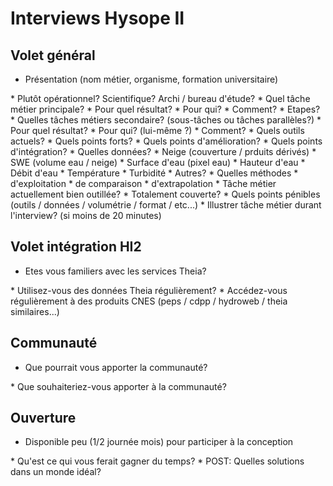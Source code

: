 # Interviews Hysope II

## Volet général

* Présentation (nom métier, organisme, formation universitaire)
<span class="user-answer">

</span>
  * Plutôt opérationnel? Scientifique? Archi / bureau d'étude?
<span class="user-answer">

</span>
* Quel tâche métier principale? 
<span class="user-answer">

</span>
  * Pour quel résultat?
<span class="user-answer">

</span>
  * Pour qui?
<span class="user-answer">

</span>
  * Comment?
<span class="user-answer">

</span>
  * Etapes?
<span class="user-answer">

</span>
* Quelles tâches métiers secondaire? (sous-tâches ou tâches parallèles?)
<span class="user-answer">

</span>
  * Pour quel résultat?
<span class="user-answer">

</span>
  * Pour qui? (lui-même ?)
<span class="user-answer">

</span>
  * Comment?
<span class="user-answer">

</span>
* Quels outils actuels?
<span class="user-answer">

</span>
  * Quels points forts?
<span class="user-answer">

</span>
  * Quels points d'amélioration?
<span class="user-answer">

</span>
  * Quels points d'intégration?
<span class="user-answer">

</span>
* Quelles données? 
<span class="user-answer">

</span>
  * Neige (couverture / prduits dérivés)
<span class="user-answer">

</span>
  * SWE (volume eau / neige)
<span class="user-answer">

</span>
  * Surface d'eau (pixel eau)
<span class="user-answer">

</span>
  * Hauteur d'eau
<span class="user-answer">

</span>
  * Débit d'eau
<span class="user-answer">

</span>
  * Température
<span class="user-answer">

</span>
  * Turbidité
<span class="user-answer">

</span>
  * Autres?
<span class="user-answer">

</span>
* Quelles méthodes
  * d'exploitation
<span class="user-answer">

</span>
  * de comparaison
<span class="user-answer">

</span>
  * d'extrapolation
<span class="user-answer">

</span>
* Tâche métier actuellement bien outillée?
<span class="user-answer">

</span>
  * Totalement couverte?
<span class="user-answer">

</span>
* Quels points pénibles (outils / données / volumétrie / format / etc...)
<span class="user-answer">

</span>
* Illustrer tâche métier durant l'interview? (si moins de 20 minutes)
<span class="user-answer">

</span>

## Volet intégration HI2

* Etes vous familiers avec les services Theia?
<span class="user-answer">

</span>
* Utilisez-vous des données Theia régulièrement?
<span class="user-answer">

</span>
* Accédez-vous régulièrement à des produits CNES (peps / cdpp / hydroweb / theia similaires...)
<span class="user-answer">

</span>

## Communauté

* Que pourrait vous apporter la communauté?
<span class="user-answer">

</span>
* Que souhaiteriez-vous apporter à la communauté?
<span class="user-answer">

</span>

## Ouverture

* Disponible peu (1/2 journée mois) pour participer à la conception
<span class="user-answer">

</span>
* Qu'est ce qui vous ferait gagner du temps?
<span class="user-answer">

</span>
* POST: Quelles solutions dans un monde idéal?
<span class="user-answer">

</span>


